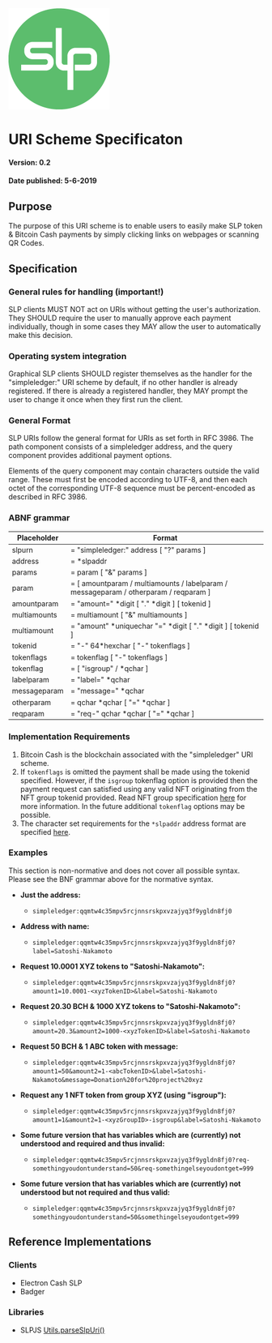 ![Simple Ledger Protocol](images/SLP-logo-solid-200.png)



# URI Scheme Specificaton

#### Version: 0.2
#### Date published: 5-6-2019



## Purpose

The purpose of this URI scheme is to enable users to easily make SLP token & Bitcoin Cash payments by simply clicking links on webpages or scanning QR Codes.



## Specification

### General rules for handling (important!)

SLP clients MUST NOT act on URIs without getting the user's authorization.
They SHOULD require the user to manually approve each payment individually, though in some cases they MAY allow the user to automatically make this decision.

### Operating system integration

Graphical SLP clients SHOULD register themselves as the handler for the "simpleledger:" URI scheme by default, if no other handler is already registered. If there is already a registered handler, they MAY prompt the user to change it once when they first run the client.

### General Format

SLP URIs follow the general format for URIs as set forth in RFC 3986. The path component consists of a simpleledger address, and the query component provides additional payment options.

Elements of the query component may contain characters outside the valid range. These must first be encoded according to UTF-8, and then each octet of the corresponding UTF-8 sequence must be percent-encoded as described in RFC 3986.

### ABNF grammar


| Placeholder  | Format                                                       |
| ------------ | ------------------------------------------------------------ |
| slpurn       | = "simpleledger:" address [ "?" params ]                     |
| address      | = *slpaddr                                                   |
| params       | = param [ "&" params ]                                       |
| param        | = [ amountparam / multiamounts / labelparam / messageparam / otherparam / reqparam ] |
| amountparam  | = "amount=" *digit [ "." *digit ] [ tokenid ]                |
| multiamounts | = multiamount [ "&" multiamounts ]                           |
| multiamount  | = "amount" *uniquechar "=" *digit [ "." *digit ] [ tokenid ] |
| tokenid      | = "-" 64*hexchar [ "-" tokenflags ]                          |
| tokenflags   | = tokenflag [ "-" tokenflags ]                               |
| tokenflag    | = [ "isgroup" / *qchar ]                                     |
| labelparam   | = "label=" *qchar                                            |
| messageparam | = "message=" *qchar                                          |
| otherparam   | = qchar *qchar [ "=" *qchar ]                                |
| reqparam     | = "req-" qchar *qchar [ "=" *qchar ]                         |




### Implementation Requirements

1. Bitcoin Cash is the blockchain associated with the "simpleledger" URI scheme.
2. If `tokenflags` is omitted the payment shall be made using the tokenid specified.  However, if the `isgroup` tokenflag option is provided then the payment request can satisfied using any valid NFT originating from the NFT group tokenid provided.  Read NFT group specification [here](https://github.com/simpleledger/slp-specifications/blob/master/NFT.md#extension-groupable-supply-limitable-nft-tokens-as-a-derivative-of-fungible-tokens) for more information.  In the future additional `tokenflag` options may be possible.
3. The character set requirements for the `*slpaddr` address format are specified [here](https://github.com/simpleledger/slp-specifications/blob/master/slp-token-type-1.md#slp-addr).

### Examples

This section is non-normative and does not cover all possible syntax.
Please see the BNF grammar above for the normative syntax.

* **Just the address:**
  * `simpleledger:qqmtw4c35mpv5rcjnnsrskpxvzajyq3f9ygldn8fj0`

* **Address with name:**
    * `simpleledger:qqmtw4c35mpv5rcjnnsrskpxvzajyq3f9ygldn8fj0?label=Satoshi-Nakamoto`

* **Request 10.0001 XYZ tokens to "Satoshi-Nakamoto":**
  * `simpleledger:qqmtw4c35mpv5rcjnnsrskpxvzajyq3f9ygldn8fj0?amount1=10.0001-<xyzTokenID>&label=Satoshi-Nakamoto`

* **Request 20.30 BCH & 1000 XYZ tokens to "Satoshi-Nakamoto":**
  * `simpleledger:qqmtw4c35mpv5rcjnnsrskpxvzajyq3f9ygldn8fj0?amount=20.3&amount2=1000-<xyzTokenID>&label=Satoshi-Nakamoto`

* **Request 50 BCH & 1 ABC token with message:**
  * `simpleledger:qqmtw4c35mpv5rcjnnsrskpxvzajyq3f9ygldn8fj0?amount1=50&amount2=1-<abcTokenID>&label=Satoshi-Nakamoto&message=Donation%20for%20project%20xyz`

* **Request any 1 NFT token from group XYZ (using "isgroup"):**
  * `simpleledger:qqmtw4c35mpv5rcjnnsrskpxvzajyq3f9ygldn8fj0?amount1=1&amount2=1-<xyzGroupID>-isgroup&label=Satoshi-Nakamoto`

* **Some future version that has variables which are (currently) not understood and required and thus invalid:**
  * `simpleledger:qqmtw4c35mpv5rcjnnsrskpxvzajyq3f9ygldn8fj0?req-somethingyoudontunderstand=50&req-somethingelseyoudontget=999`

* **Some future version that has variables which are (currently) not understood but not required and thus valid:**
  * `simpleledger:qqmtw4c35mpv5rcjnnsrskpxvzajyq3f9ygldn8fj0?somethingyoudontunderstand=50&somethingelseyoudontget=999`



## Reference Implementations

### Clients

* Electron Cash SLP
* Badger

### Libraries
* SLPJS [Utils.parseSlpUri()](https://github.com/simpleledger/slpjs/blob/master/lib/utils.ts#L166)

